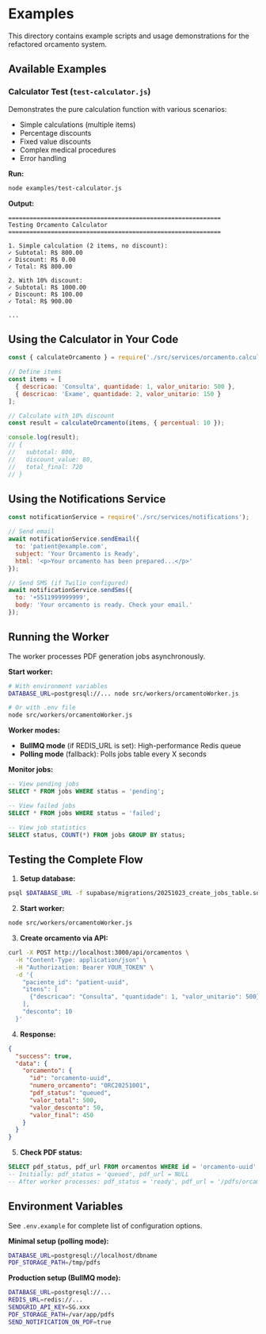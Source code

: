 # Examples

This directory contains example scripts and usage demonstrations for the refactored orcamento system.

## Available Examples

### Calculator Test (`test-calculator.js`)

Demonstrates the pure calculation function with various scenarios:
- Simple calculations (multiple items)
- Percentage discounts
- Fixed value discounts
- Complex medical procedures
- Error handling

**Run:**
```bash
node examples/test-calculator.js
```

**Output:**
```
============================================================
Testing Orcamento Calculator
============================================================

1. Simple calculation (2 items, no discount):
✓ Subtotal: R$ 800.00
✓ Discount: R$ 0.00
✓ Total: R$ 800.00

2. With 10% discount:
✓ Subtotal: R$ 1000.00
✓ Discount: R$ 100.00
✓ Total: R$ 900.00

...
```

## Using the Calculator in Your Code

```javascript
const { calculateOrcamento } = require('./src/services/orcamento.calculator');

// Define items
const items = [
  { descricao: 'Consulta', quantidade: 1, valor_unitario: 500 },
  { descricao: 'Exame', quantidade: 2, valor_unitario: 150 }
];

// Calculate with 10% discount
const result = calculateOrcamento(items, { percentual: 10 });

console.log(result);
// {
//   subtotal: 800,
//   discount_value: 80,
//   total_final: 720
// }
```

## Using the Notifications Service

```javascript
const notificationService = require('./src/services/notifications');

// Send email
await notificationService.sendEmail({
  to: 'patient@example.com',
  subject: 'Your Orcamento is Ready',
  html: '<p>Your orcamento has been prepared...</p>'
});

// Send SMS (if Twilio configured)
await notificationService.sendSms({
  to: '+5511999999999',
  body: 'Your orcamento is ready. Check your email.'
});
```

## Running the Worker

The worker processes PDF generation jobs asynchronously.

**Start worker:**
```bash
# With environment variables
DATABASE_URL=postgresql://... node src/workers/orcamentoWorker.js

# Or with .env file
node src/workers/orcamentoWorker.js
```

**Worker modes:**
- **BullMQ mode** (if REDIS_URL is set): High-performance Redis queue
- **Polling mode** (fallback): Polls jobs table every X seconds

**Monitor jobs:**
```sql
-- View pending jobs
SELECT * FROM jobs WHERE status = 'pending';

-- View failed jobs
SELECT * FROM jobs WHERE status = 'failed';

-- View job statistics
SELECT status, COUNT(*) FROM jobs GROUP BY status;
```

## Testing the Complete Flow

1. **Setup database:**
```bash
psql $DATABASE_URL -f supabase/migrations/20251023_create_jobs_table.sql
```

2. **Start worker:**
```bash
node src/workers/orcamentoWorker.js
```

3. **Create orcamento via API:**
```bash
curl -X POST http://localhost:3000/api/orcamentos \
  -H "Content-Type: application/json" \
  -H "Authorization: Bearer YOUR_TOKEN" \
  -d '{
    "paciente_id": "patient-uuid",
    "itens": [
      {"descricao": "Consulta", "quantidade": 1, "valor_unitario": 500}
    ],
    "desconto": 10
  }'
```

4. **Response:**
```json
{
  "success": true,
  "data": {
    "orcamento": {
      "id": "orcamento-uuid",
      "numero_orcamento": "ORC20251001",
      "pdf_status": "queued",
      "valor_total": 500,
      "valor_desconto": 50,
      "valor_final": 450
    }
  }
}
```

5. **Check PDF status:**
```sql
SELECT pdf_status, pdf_url FROM orcamentos WHERE id = 'orcamento-uuid';
-- Initially: pdf_status = 'queued', pdf_url = NULL
-- After worker processes: pdf_status = 'ready', pdf_url = '/pdfs/orcamento_ORC20251001.pdf'
```

## Environment Variables

See `.env.example` for complete list of configuration options.

**Minimal setup (polling mode):**
```bash
DATABASE_URL=postgresql://localhost/dbname
PDF_STORAGE_PATH=/tmp/pdfs
```

**Production setup (BullMQ mode):**
```bash
DATABASE_URL=postgresql://...
REDIS_URL=redis://...
SENDGRID_API_KEY=SG.xxx
PDF_STORAGE_PATH=/var/app/pdfs
SEND_NOTIFICATION_ON_PDF=true
```
